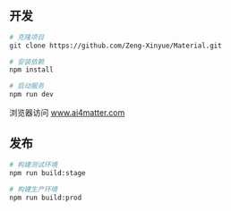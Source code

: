 ## 开发

```bash
# 克隆项目
git clone https://github.com/Zeng-Xinyue/Material.git

# 安装依赖
npm install

# 启动服务
npm run dev
```

浏览器访问 www.ai4matter.com

## 发布

```bash
# 构建测试环境
npm run build:stage

# 构建生产环境
npm run build:prod
```